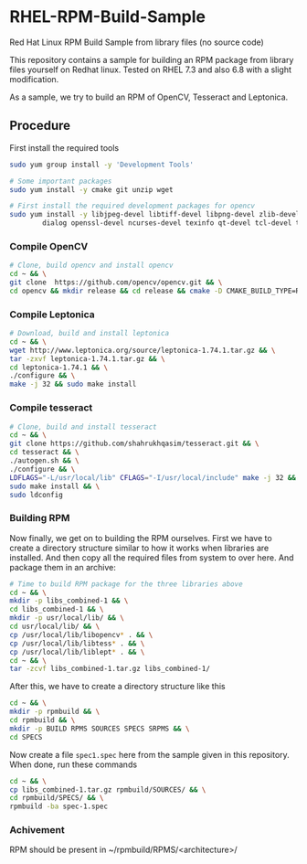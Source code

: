 # RHEL-RPM-Build-Sample
Red Hat Linux RPM Build Sample from library files (no source code)

This repository contains a sample for building an RPM package from library files yourself on Redhat linux. Tested on RHEL 7.3 and also 6.8 with a slight modification.

As a sample, we try to build an RPM of OpenCV, Tesseract and Leptonica.

## Procedure
First install the required tools

```bash
sudo yum group install -y 'Development Tools'

# Some important packages
sudo yum install -y cmake git unzip wget

# First install the required development packages for opencv
sudo yum install -y libjpeg-devel libtiff-devel libpng-devel zlib-devel gtk2-devel pkgconfig \
        dialog openssl-devel ncurses-devel texinfo qt-devel tcl-devel tk-devel kernel-headers kernel-devel
```

### Compile OpenCV

```bash
# Clone, build opencv and install opencv
cd ~ && \
git clone  https://github.com/opencv/opencv.git && \
cd opencv && mkdir release && cd release && cmake -D CMAKE_BUILD_TYPE=RELEASE -D CMAKE_INSTALL_PREFIX=/usr/local .. && make -j16 && sudo make install
```

### Compile Leptonica

```bash
# Download, build and install leptonica
cd ~ && \
wget http://www.leptonica.org/source/leptonica-1.74.1.tar.gz && \
tar -zxvf leptonica-1.74.1.tar.gz && \
cd leptonica-1.74.1 && \
./configure && \
make -j 32 && sudo make install
```

### Compile tesseract
```bash
# Clone, build and install tesseract
cd ~ && \
git clone https://github.com/shahrukhqasim/tesseract.git && \
cd tesseract && \
./autogen.sh && \
./configure && \
LDFLAGS="-L/usr/local/lib" CFLAGS="-I/usr/local/include" make -j 32 && \
sudo make install && \
sudo ldconfig
```

### Building RPM
Now finally, we get on to building the RPM ourselves. First we have to create a directory structure similar to how it works when libraries are installed. And then copy all the required files from system to over here. And package them in an archive:
```bash
# Time to build RPM package for the three libraries above
cd ~ && \
mkdir -p libs_combined-1 && \
cd libs_combined-1 && \
mkdir -p usr/local/lib/ && \
cd usr/local/lib/ && \
cp /usr/local/lib/libopencv* . && \
cp /usr/local/lib/libtess* . && \
cp /usr/local/lib/liblept* . && \
cd ~ && \
tar -zcvf libs_combined-1.tar.gz libs_combined-1/
```

After this, we have to create a directory structure like this
```bash
cd ~ && \
mkdir -p rpmbuild && \
cd rpmbuild && \
mkdir -p BUILD RPMS SOURCES SPECS SRPMS && \
cd SPECS
```

Now create a file `spec1.spec` here from the sample given in this repository. When done, run these commands
```bash
cd ~ && \
cp libs_combined-1.tar.gz rpmbuild/SOURCES/ && \
cd rpmbuild/SPECS/ && \
rpmbuild -ba spec-1.spec
```

### Achivement
RPM should be present in ~/rpmbuild/RPMS/\<architecture\>/

